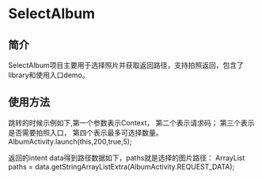 SelectAlbum
====
## 简介
SelectAlbum项目主要用于选择照片并获取返回路径，支持拍照返回，包含了library和使用入口demo。
## 使用方法
跳转的时候示例如下,第一个参数表示Context， 第二个表示请求码； 第三个表示是否需要拍照入口， 第四个表示最多可选择数量。
        AlbumActivity.launch(this,200,true,5);

返回的intent data得到路径数据如下，paths就是选择的图片路径：
        ArrayList<String> paths = data.getStringArrayListExtra(AlbumActivity.REQUEST_DATA);